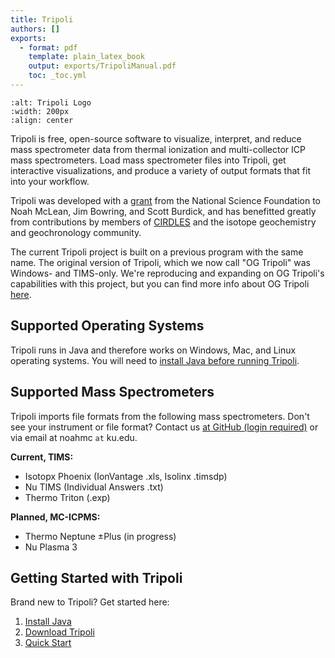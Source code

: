 ```yaml
---
title: Tripoli
authors: []
exports:
  - format: pdf
    template: plain_latex_book
    output: exports/TripoliManual.pdf
    toc: _toc.yml
---
```


```{image} graphics/TripoliLogoLarge.png
:alt: Tripoli Logo
:width: 200px
:align: center
```

Tripoli is free, open-source software to visualize, interpret, and reduce mass spectrometer data from thermal ionization and multi-collector ICP mass spectrometers.  Load mass spectrometer files into Tripoli, get interactive visualizations, and produce a variety of output formats that fit into your workflow.  

Tripoli was developed with a [grant](https://www.nsf.gov/awardsearch/showAward?AWD_ID=2149084 "NSF Award Details") from the National Science Foundation to Noah McLean, Jim Bowring, and Scott Burdick, and has benefitted greatly from contributions by members of [CIRDLES](https://cirdles.org/ "CIRDLES") and the isotope geochemistry and geochronology community.

The current Tripoli project is built on a previous program with the same name.  The original version of Tripoli, which we now call "OG Tripoli" was Windows- and TIMS-only.  We're reproducing and expanding on OG Tripoli's capabilities with this project, but you can find more info about OG Tripoli [here](https://cirdles.org/projects/tripoli/ "OG Tripoli").


## Supported Operating Systems

Tripoli runs in Java and therefore works on Windows, Mac, and Linux operating systems.  You will need to [install Java before running Tripoli](./setup/01-Installation.md).  


## Supported Mass Spectrometers

Tripoli imports file formats from the following mass spectrometers.  Don't see your instrument or file format?  Contact us [at GitHub (login required)](https://github.com/CIRDLES/Tripoli/issues/new "Tripoli GitHub Issues") or via email at noahmc `at` ku.edu.

**Current, TIMS:**
- Isotopx Phoenix (IonVantage .xls, Isolinx .timsdp)
- Nu TIMS (Individual Answers .txt)
- Thermo Triton (.exp)

**Planned, MC-ICPMS:**
- Thermo Neptune ±Plus (in progress)
- Nu Plasma 3

## Getting Started with Tripoli

Brand new to Tripoli? Get started here:
1. [Install Java](./setup/01-Installation.md)
2. [Download Tripoli](./setup/02-DownloadTripoli.md)
3. [Quick Start](./setup/03-QuickStart.md)
